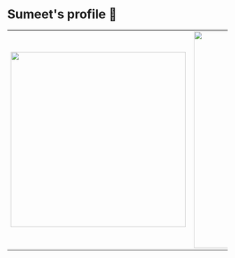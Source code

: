 # Sumeet's profile 👋

<center>
  <table>
    <tr>
        <td><img width="400px" align="left" src="https://github-readme-stats.vercel.app/api/top-langs/?username=sumeetpatil&hide=html&layout=compact&show_icons=true&theme=prussian" /></td>
        <td><img width="495px" align="left" src="https://github-readme-stats.vercel.app/api?username=sumeetpatil&show_icons=true&theme=prussian" /></td>
    </tr>   
  </table>
</center>  

